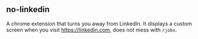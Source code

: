 ## no-linkedin

A chrome extension that turns you away from LinkedIn. It displays a custom
screen when you visit <https://linkedin.com>, does not mess with `/jobs`.
